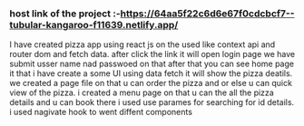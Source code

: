 ### host link of the project :-https://64aa5f22c6d6e67f0cdcbcf7--tubular-kangaroo-f11639.netlify.app/
 I have created pizza app using react js on the used like context api and router dom and fetch data.
 after click the link it will open login page we have submit usser name nad passwoed on that after that you can see home page it that i have create a some UI using data fetch it will show the pizza deatils.
 we created a page file on that u can order the pizza and or else u can quick view of the pizza.
i created a menu page on that u can the all the pizza details and u can book there
 i used use parames for searching for id details.
 i used nagivate hook to went diffent components

